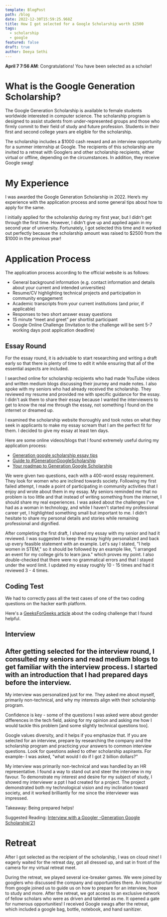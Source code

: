 ```yaml
---
template: BlogPost
path: /blog
date: 2022-12-30T15:59:25.968Z
title: How I got selected for a Google Scholarship worth $2500
tags:
  - scholarship
  - google
featured: false
draft: true
author: Deeya Sethi
---
```

**April 7 7:56 AM**: Congratulations! You have been selected as a scholar!

# **What is the Google Generation Scholarship?**

The Google Generation Scholarship is available to female students worldwide interested in computer science. The scholarship program is designed to assist students from under-represented groups and those who firmly commit to their field of study and future profession. Students in their first and second college years are eligible for the scholarship.

The scholarship includes a $1000 cash reward and an interview opportunity for a summer internship at Google. The recipients of this scholarship are invited to a retreat with Googlers and other scholarship recipients, either virtual or offline, depending on the circumstances. In addition, they receive Google swag!



# M﻿y Experience

I was awarded the Google Generation Scholarship in 2022. Here’s my experience with the application process and some general tips about how to apply for the same.

I initially applied for the scholarship during my first year, but I didn't get through the first time. However, I didn't give up and applied again in my second year of university. Fortunately, I got selected this time and it worked out perfectly because the scholarship amount was raised to $2500 from the $1000 in the previous year!

# A﻿pplication Process

T﻿he application process according to the official website is as follows:

* General background information (e.g. contact information and details about your current and intended universities)
* Resume/CV highlighting technical projects and participation in community engagement
* Academic transcripts from your current institutions (and prior, if applicable)
* Responses to two short answer essay questions
* 15 minute “meet and greet” per shortlist participant
* Google Online Challenge (Invitation to the challenge will be sent 5-7 working days post application deadline)

## E﻿ssay Round

For the essay round, it is advisable to start researching and writing a draft early so that there is plenty of time to edit it while ensuring that all of the essential aspects are included.

I searched online for scholarship recipients who had made YouTube videos and written medium blogs discussing their journey and made notes. I also spoke with my seniors who had already received the scholarship. They reviewed my resume and provided me with specific guidance for the essay. I didn't ask them to share their essay because I wanted the interviewers to get to know the real me through the essay, not something I found on the internet or dreamed up.

I examined the scholarship website thoroughly and took notes on what they seek in applicants to make my essay scream that I am the perfect fit for them. I decided to give my essay at least ten days.

H﻿ere are some online videos/blogs that I found extremely useful during my application process:

* [Generation google scholarship essay tips](https://www.youtube.com/watch?v=AazRelJDrVI)
* [Guide to #GenerationGoogleScholarship](https://www.youtube.com/watch?v=-FKGwNCo2yg&t=1497s)
* [Your roadmap to Generation Google Scholarship](https://medium.com/gdg-vit/your-roadmap-to-generation-google-scholarship-62f9ec7db091)

We were given two questions, each with a 400-word essay requirement. They look for women who are inclined towards society. Following my first failed attempt, I made a point of participating in community activities that I enjoy and wrote about them in my essay. My seniors reminded me that no problem is too little and that instead of writing something from the internet, I should share my real experiences. I was asked about the challenges I've had as a woman in technology, and while I haven't started my professional career yet, I highlighted something small but important to me. I didn't hesitate to share my personal details and stories while remaining professional and dignified.

After completing the first draft, I shared my essay with my senior and had it reviewed. I was suggested to keep the essay highly personalized and back up every feasible statement with an example. Let's say I stated, "I help women in STEM," so it should be followed by an example like, "I arranged an event for my college girls to learn java." which proves my point. I also double-checked that there were no grammatical errors and that I stayed under the word limit. I updated my essay roughly 10 - 15 times and had it reviewed 3 - 4 times.

## Coding Test

We had to correctly pass all the test cases of one of the two coding questions on the hacker earth platform.

H﻿ere's a [GeeksForGeeks article](https://www.geeksforgeeks.org/generation-google-scholarship-apac-online-challenge-experience/) about the coding challenge that I found helpful.

## I﻿nterview

## After getting selected for the interview round, I consulted my seniors and read medium blogs to get familiar with the interview process. I started with an introduction that I had prepared days before the interview.

My interview was personalized just for me. They asked me about myself, primarily non-technical, and why my interests align with their scholarship program.

Confidence is key - some of the questions I was asked were about gender differences in the tech field, asking for my opinion and asking me how I would tackle this problem \[and some slightly technical questions too].

Google values diversity, and it helps if you emphasize that. If you are selected for an interview, prepare by researching the company and the scholarship program and practicing your answers to common interview questions. Look for questions asked to other scholarship aspirants. For example- I was asked, "what would I do if I got 2 billion dollars?"

My interview was primarily non-technical and was handled by an HR representative. I found a way to stand out and steer the interview in my favour. To demonstrate my interest and desire for my subject of study, I showed my interviewer a ppt I had created for a project. The project demonstrated both my technological vision and my inclination toward society, and it worked brilliantly for me since the interviewer was impressed.

Takeaway: Being prepared helps!

S﻿uggested Reading: [Interview with a Googler -Generation Google Scholarship’21](https://saloniankita.medium.com/interview-with-a-googler-generation-google-scholarship21-31a4ebf6fc7d)

# R﻿etreat

After I got selected as the recipient of the scholarship, I was on cloud nine! I eagerly waited for the retreat day, got all dressed up, and sat in front of the camera for my virtual retreat meet.

During the retreat, we played several ice-breaker games. We were joined by googlers who discussed the company and opportunities there. An instructor from google joined us to guide us on how to prepare for an interview, how to study and more. After the retreat, we got access to an exclusive network of fellow scholars who were as driven and talented as me. It opened a gate for numerous opportunities! I received Google swags after the retreat, which included a google bag, bottle, notebook, and hand sanitizer.
